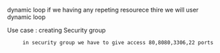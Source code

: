 dynamic loop
   if we having any repeting resourece thire we will user dynamic loop 

Use case : creating Security group 

         in security group we have to give access 80,8080,3306,22 ports
              
